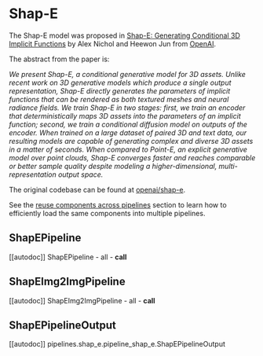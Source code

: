 <!--Copyright 2023 The HuggingFace Team. All rights reserved.
Licensed under the Apache License, Version 2.0 (the "License"); you may not use this file except in compliance with
the License. You may obtain a copy of the License at
http://www.apache.org/licenses/LICENSE-2.0
Unless required by applicable law or agreed to in writing, software distributed under the License is distributed on
an "AS IS" BASIS, WITHOUT WARRANTIES OR CONDITIONS OF ANY KIND, either express or implied. See the License for the
specific language governing permissions and limitations under the License.
-->

# Shap-E

The Shap-E model was proposed in [Shap-E: Generating Conditional 3D Implicit Functions](https://huggingface.co/papers/2305.02463) by Alex Nichol and Heewon Jun from [OpenAI](https://github.com/openai).

The abstract from the paper is:

*We present Shap-E, a conditional generative model for 3D assets. Unlike recent work on 3D generative models which produce a single output representation, Shap-E directly generates the parameters of implicit functions that can be rendered as both textured meshes and neural radiance fields. We train Shap-E in two stages: first, we train an encoder that deterministically maps 3D assets into the parameters of an implicit function; second, we train a conditional diffusion model on outputs of the encoder. When trained on a large dataset of paired 3D and text data, our resulting models are capable of generating complex and diverse 3D assets in a matter of seconds. When compared to Point-E, an explicit generative model over point clouds, Shap-E converges faster and reaches comparable or better sample quality despite modeling a higher-dimensional, multi-representation output space.*

The original codebase can be found at [openai/shap-e](https://github.com/openai/shap-e).

<Tip>

See the [reuse components across pipelines](../../using-diffusers/loading#reuse-components-across-pipelines) section to learn how to efficiently load the same components into multiple pipelines.

</Tip>

## ShapEPipeline
[[autodoc]] ShapEPipeline
	- all
	- __call__

## ShapEImg2ImgPipeline
[[autodoc]] ShapEImg2ImgPipeline
	- all
	- __call__

## ShapEPipelineOutput
[[autodoc]] pipelines.shap_e.pipeline_shap_e.ShapEPipelineOutput